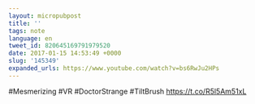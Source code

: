```yaml
---
layout: micropubpost
title: ''
tags: note
language: en
tweet_id: 820645169791979520
date: 2017-01-15 14:53:49 +0000
slug: '145349'
expanded_urls: https://www.youtube.com/watch?v=bs6RwJu2HPs
---
```

#Mesmerizing #VR #DoctorStrange #TiltBrush https://t.co/R5l5Am51xL
